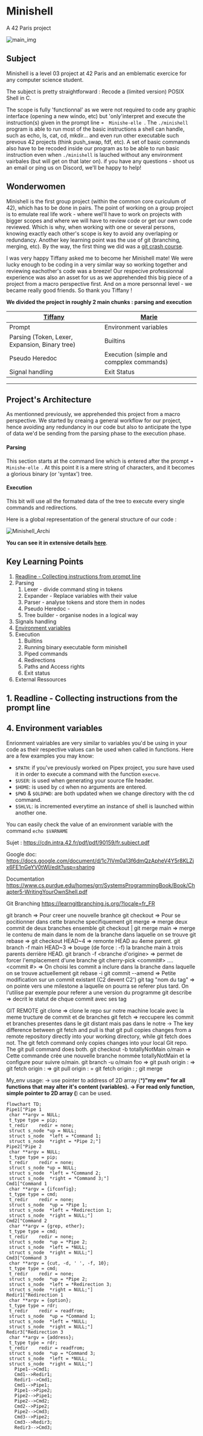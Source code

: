 # Minishell
A 42 Paris project

![main_img](https://github.com/Makasabi/minishell_42/assets/114622980/2dc3bb9a-04a2-4f2c-b738-fb223311c24c)

## Subject
Minishell is a level 03 project at 42 Paris and an emblematic exercice for any computer science student.

The subject is pretty straightforward : Recode a (limited version) POSIX Shell in C.

The scope is fully 'functionnal' as we were not required to code any graphic interface (opening a new windo, etc) but 'only'interpret and execute the instruction(s) given in the prompt line `➜  Minishe·elle `.
The `./minishell` program is able to run most of the basic instructions a shell can handle, such as echo, ls, cat, cd, mkdir... and even run other executable such prevous 42 projects (think push_swap, fdf, etc).
A set of basic commands also have to be recoded inside our program as to be able to run basic instruction even when `./minishell` is lauched without any environment vairbales (but will get on that later on).
if you have any questions - shoot us an email or ping us on Discord, we'll be happy to help!
 
## Wonderwomen

Minishell is the first group project (within the common core curiculum of 42), which has to be done in pairs. The point of working on a group project is to emulate real life work - where wel'll have to work on projects with bigger scopes and where we will have to review code or get our own code reviewed. Which is why, when working with one or several persons, knowing exactly each other's scope is key to avoid any overlaping or redundancy. Another key learning point was the use of git (branching, merging, etc). By the way, the first thing we did was a [git crash course](https://learngitbranching.js.org/?locale=en).

I was very happy Tiffany asked me to become her Minishell mate! We were lucky enough to be coding in a very similar way so working together and reviewing eachother's code was a breeze! Our respecive professionnal experience was also an asset for us as we apprehended this big piece of a project from a macro perspective first. And on a more personnal level - we became really good friends. So thank you Tiffany !

**We divided the project in roughly 2 main chunks : parsing and execution**

|**[Tiffany](https://github.com/ImJustWan)**|**[Marie](https://github.com/Makasabi)**|
|---|---|
|Prompt|Environment variables|
|Parsing (Token, Lexer, Expansion, Binary tree)|Builtins|
|Pseudo Heredoc|Execution (simple and compplex commands)|
|Signal handling|Exit Status|

____

## Project's Architecture

As mentionned previously, we apprehended this project from a macro perspective. 
We started by creaing a general workflow for our project, hence avoiding any redundancy in our code but also to anticipate the type of data we'd be sending from the parsing phase to the execution phase.

#### Parsing
This section starts at the command line which is entered after the prompt `➜  Minishe·elle `.
At this point it is a mere string of characters, and it becomes a glorious binary (or 'syntax') tree.
#### Execution
This bit will use all the formated data of the tree to execute every single commands and redirections.

Here is a global representation of the general structure of our code : 

![Minishell_Archi](https://github.com/Makasabi/minishell_42/assets/114622980/0bc6015f-d4bd-410f-90be-9861136db674)

**You can see it in extensive details [here](https://miro.com/app/board/uXjVM2vuNQE=/?share_link_id=828445432809)**.

## Key Learning Points

1. [Readline - Collecting instructions from prompt line](https://github.com/Makasabi/minishell_42/blob/main/README.md#1-readline---collecting-istructions-from-the-prompt-line)
2. Parsing
   	1. Lexer - divide command sting in tokens
   	2. Expander - Replace variables with their value
   	3. Parser - analyse tokens and store them in nodes
   	4. Pseudo Heredoc - 
   	5. Tree builder - organise nodes in a logical way
3. Signals handling
4. [Environment variables](https://github.com/Makasabi/minishell_42/blob/main/README.md#4-environment-variables)
5. Execution
   	1. Builtins
   	2. Running binary executable form minishell
   	3. Piped commands
   	4. Redirections
   	5. Paths and Access rights
   	6. Exit status
6. External Ressources 

## 1. Readline - Collecting instructions from the prompt line

## 4. Environment variables

Enrionment vairiables are very similar to variables you'd be using in your code as their respective values can be used when called in functions. 
Here are a few examples you may know:
+ `$PATH`: if you've previously worked on Pipex project, you sure have used it in order to execute a command with the function `execve`.
+ `$USER`: is used when generating your source file header.
+ `$HOME`: is used by `cd` when no arguments are entered.
+ `$PWD` & `$OLDPWD`: are both updated when we change directory with the cd command.
+ `$SHLVL`: is incremented everytime an instance of shell is launched within another one.

You can easily check the value of an environment variable with the command `echo $VARNAME`



Sujet :
https://cdn.intra.42.fr/pdf/pdf/90159/fr.subject.pdf

Google doc:
https://docs.google.com/document/d/1c7IVm0a13f6dmQzApheV4Y5r8KLZjx6FE1nGeYV0tWI/edit?usp=sharing

Documentation
https://www.cs.purdue.edu/homes/grr/SystemsProgrammingBook/Book/Chapter5-WritingYourOwnShell.pdf

Git Branching
https://learngitbranching.js.org/?locale=fr_FR

git branch <nom de la branche> => Pour creer une nouvelle branhce
git checkout <nom de la branche> => Pour se pocitionner dans cette branche specifiquement
git merge <nom de la branche> => merge deux commit de deux branches ensemble
git checkout <nom de la branche> | git merge main => merge le contenu de main dans le nom de la branche dans laquelle on se trouve
git rebase =>
git checkout HEAD~4 => remonte HEAD au 4eme parent.
git branch -f main HEAD~3 => bouge (de force : -f) la branche main à trois parents derrière HEAD.
git branch -f <branche d'origine> <branche de destination> => permet de forcer l'emplacement d'une branche
git cherry-pick <commit#> .... <commit #> => On choisi les commit a inclure dans la branche dans laquelle on se trouve actuellement
git rebase -i <where I want to reorganise my commit from>
git commit --amend => Petite modification sur un commit existant (C2 devent C2')
git tag "nom du tag" <commit> => on pointe vers une milestone a laquelle on pourra se referer plus tard. On l'utilise par exemple pour referer a une version du programme
git describe => decrit le statut de chque commit avec ses tag


GIT REMOTE
git clone => clone le repo sur notre machine locale avec la meme tructure de commit et de branches
git fetch => reccupere les commit et branches presentes dans le git distant mais pas dans le notre
			-> The key difference between git fetch and pull is that git pull copies changes from a remote repository directly into your working directory, while git fetch does not. The git fetch command only copies changes into your local Git repo. The git pull command does both.
git checkout -b totallyNotMain o/main => Cette commande crée une nouvelle branche nommée totallyNotMain et la configure pour suivre o/main.
git branch -u o/main foo =>
git push origin <source>:<destination> =>
git fetch origin <source>:<destination> =>
git pull origin <source>:<destination> = git fetch origin <source>:<destination> ; git merge <destination>

My_env usage:
-> use pointer to address of 2D array (***)"my env" for all functions that may alter it's content (variables).
-> For read only function, simple pointer to 2D array (**) can be used.

```mermaid
flowchart TD;
Pipe1["Pipe 1
 char **argv = NULL;
 t_type	type = pip;
 t_redir	redir = none;
 struct s_node *up = NULL;
 struct s_node	*left = *Command 1;
 struct s_node	*right = *Pipe 2;"]
Pipe2["Pipe 2
 char **argv = NULL;
 t_type	type = pip;
 t_redir	redir = none;
 struct s_node *up = NULL;
 struct s_node	*left = *Command 2;
 struct s_node	*right = *Command 3;"]
Cmd1["Command 1
 char **argv = {ifconfig};
 t_type	type = cmd;
 t_redir	redir = none;
 struct s_node	*up = *Pipe 1;
 struct s_node	*left = *Redirection 1;
 struct s_node	*right = NULL;"]
Cmd2["Command 2
 char **argv = {grep, ether};
 t_type	type = cmd;
 t_redir	redir = none;
 struct s_node	*up = *Pipe 2;
 struct s_node	*left = *NULL;
 struct s_node	*right = NULL;"]
Cmd3["Command 3
 char **argv = {cut, -d, ' ', -f, 10};
 t_type	type = cmd;
 t_redir	redir = none;
 struct s_node	*up = *Pipe 2;
 struct s_node	*left = *Redirection 3;
 struct s_node	*right = NULL;"]
Redir1["Redirection 1
 char **argv = {option};
 t_type	type = rdr;
 t_redir	redir = readfrom;
 struct s_node	*up = *Command 1;
 struct s_node	*left = *NULL;
 struct s_node	*right = NULL;"]
Redir3["Redirection 3
 char **argv = {address};
 t_type	type = rdr;
 t_redir	redir = readfrom;
 struct s_node	*up = *Command 3;
 struct s_node	*left = *NULL;
 struct s_node	*right = NULL;"]
   Pipe1-->Cmd1;
   Cmd1-->Redir1;
   Redir1-->Cmd1;
   Cmd1-->Pipe1;
   Pipe1-->Pipe2;
   Pipe2-->Pipe1;
   Pipe2-->Cmd2;
   Cmd2-->Pipe2;
   Pipe2-->Cmd3;
   Cmd3-->Pipe2;
   Cmd3-->Redir3;
   Redir3-->Cmd3;
```
